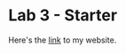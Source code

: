 # Lab 3 - Starter

Here's the [link](https://orangetrashbin.github.io/CSE110_Lab3_Starter/) to my website.
